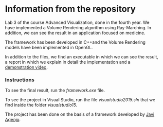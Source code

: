 # Information from the repository
Lab 3 of the course Advanced Visualization, done in the fourth year.
We have implemented a Volume Rendering algorithm using Ray-Marching. In addition, we can see the result in an application focused on medicine.

The framework has been developed in C++and the Volume Rendering models have been implemented in OpenGL.

In addition to the files, we find an executable in which we can see the result, a report in which we explain in detail the implementation and a [demonstration video](https://www.youtube.com/watch?v=lYEhrGucsfI&list=PLoUOv_yCOVC764tZBDVVVvnuVygZ0iRph&index=4).

### Instructions
To see the final result, run the *framework.exe* file.

To see the project in Visual Studio, run the file *visualstudio2015.sln* that we find inside the folder *visualstudio15*.

The project has been done on the basis of a framework developed by [Javi Agenjo](https://github.com/jagenjo).
